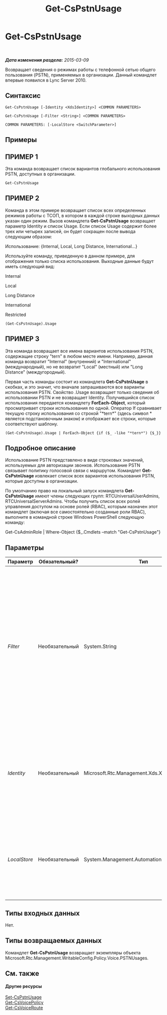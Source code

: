 ﻿---
title: Get-CsPstnUsage
TOCTitle: Get-CsPstnUsage
ms:assetid: 9dc82b88-303b-4678-8298-0dbc769f6781
ms:mtpsurl: https://technet.microsoft.com/ru-ru/library/Gg412734(v=OCS.15)
ms:contentKeyID: 49310669
ms.date: 05/19/2016
mtps_version: v=OCS.15
ms.translationtype: HT
---

# Get-CsPstnUsage

 

_**Дата изменения раздела:** 2015-03-09_

Возвращает сведения о режимах работы с телефонной сетью общего пользования (PSTN), применяемых в организации. Данный командлет впервые появился в Lync Server 2010.

## Синтаксис

    Get-CsPstnUsage [-Identity <XdsIdentity>] <COMMON PARAMETERS>

    Get-CsPstnUsage [-Filter <String>] <COMMON PARAMETERS>

    COMMON PARAMETERS: [-LocalStore <SwitchParameter>]

## Примеры

## ПРИМЕР 1

Эта команда возвращает список вариантов глобального использования PSTN, доступных в организации.

    Get-CsPstnUsage

## ПРИМЕР 2

Команда в этом примере возвращает список всех определенных режимов работы с ТСОП, в котором в каждой строке выходных данных указан один режим. Вызов командлета **Get-CsPstnUsage** возвращает параметр Identity и список Usage. Если список Usage содержит более трех или четырех записей, он будет сокращен после вывода следующим образом:

Использование: {Internal, Local, Long Distance, International...}

Используйте команду, приведенную в данном примере, для отображения только списка использования. Выходные данные будут иметь следующий вид:

Internal

Local

Long Distance

International

Restricted

    (Get-CsPstnUsage).Usage

## ПРИМЕР 3

Эта команда возвращает все имена вариантов использования PSTN, содержащие строку "tern" в любом месте имени. Например, данная команда возвратит "Internal" (внутренний) и "International" (международный), но не возвратит "Local" (местный) или "Long Distance" (междугородный).

Первая часть команды состоит из командлета **Get-CsPstnUsage** в скобках, и это значит, что вначале запрашиваются все варианты использования PSTN. Свойство .Usage возвращает только сведения об использовании PSTN и не возвращает Identity. Получившийся список использования передается командлету **ForEach-Object**, который просматривает строки использования по одной. Оператор If сравнивает текущую строку использования со строкой "\*tern\*" (здесь символ \* является подстановочным знаком) и отображает все строки, которые соответствуют шаблону.

    (Get-CsPstnUsage).Usage | ForEach-Object {if ($_ -like "*tern*") {$_}}

## Подробное описание

Использование PSTN представлено в виде строковых значений, используемых для авторизации звонков. Использование PSTN связывает политику голосовой связи с маршрутом. Командлет **Get-CsPstnUsage** извлекает список всех вариантов использования PSTN, которые доступны в организации.

По умолчанию право на локальный запуск командлета **Get-CsPstnUsage** имеют члены следующих групп: RTCUniversalUserAdmins, RTCUniversalServerAdmins. Чтобы получить список всех ролей управления доступом на основе ролей (RBAC), которым назначен этот командлет (включая все самостоятельно созданные роли RBAC), выполните в командной строке Windows PowerShell следующую команду:

Get-CsAdminRole | Where-Object {$\_.Cmdlets –match "Get-CsPstnUsage"}

## Параметры


<table>
<colgroup>
<col style="width: 25%" />
<col style="width: 25%" />
<col style="width: 25%" />
<col style="width: 25%" />
</colgroup>
<thead>
<tr class="header">
<th>Параметр</th>
<th>Обязательный?</th>
<th>Тип</th>
<th>Описание</th>
</tr>
</thead>
<tbody>
<tr class="odd">
<td><p><em>Filter</em></p></td>
<td><p>Необязательный</p></td>
<td><p>System.String</p></td>
<td><p>Параметр Filter позволяет извлекать только те варианты использования PSTN, параметр Identity которых соответствует определенной строке подстановочных знаков. Однако для использования PSTN доступен параметр Identity только со значением Global, поэтому этот параметр бесполезен с данным командлетом.</p></td>
</tr>
<tr class="even">
<td><p><em>Identity</em></p></td>
<td><p>Необязательный</p></td>
<td><p>Microsoft.Rtc.Management.Xds.XdsIdentity</p></td>
<td><p>Уровень, на котором применяются указанные параметры. Единственный параметры Identity, который может применяться к использованиям PSTN, — это Global.</p></td>
</tr>
<tr class="odd">
<td><p><em>LocalStore</em></p></td>
<td><p>Необязательный</p></td>
<td><p>System.Management.Automation.SwitchParameter</p></td>
<td><p>Извлекает сведения об использовании PSTN из локального хранилища данных, а не из основного центрального хранилища управления.</p></td>
</tr>
</tbody>
</table>


## Типы входных данных

Нет.

## Типы возвращаемых данных

Командлет **Get-CsPstnUsage** возвращает экземпляры объекта Microsoft.Rtc.Management.WritableConfig.Policy.Voice.PSTNUsages.

## См. также

#### Другие ресурсы

[Set-CsPstnUsage](set-cspstnusage.md)  
[Get-CsVoicePolicy](get-csvoicepolicy.md)  
[Get-CsVoiceRoute](get-csvoiceroute.md)

